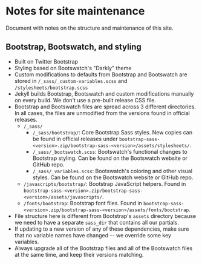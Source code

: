 Notes for site maintenance
===

Document with notes on the structure and maintenance of this site.

Bootstrap, Bootswatch, and styling
---
- Built on Twitter Bootstrap
- Styling based on Bootswatch's "Darkly" theme
- Custom modifications to defaults from Bootstrap and Bootswatch are stored in `/_sass/_custom-variables.scss` and `/stylesheets/bootstrap.scss`
- Jekyll builds Bootstrap, Bootswatch and custom modifications manually on every build. We don't use a pre-built release CSS file.
- Bootstrap and Bootswatch files are spread across 3 different directories. In all cases, the files are unmodified from the versions found in official releases.
  - `/_sass/`
    - `/_sass/bootstrap/`: Core Bootstrap Sass styles. New copies can be found in official releases under `bootstrap-sass-<version>.zip/bootstrap-sass-<version>/assets/stylesheets/`.
    - `/_sass/_bootswatch.scss`: Bootswatch's functional changes to Bootstrap styling. Can be found on the Bootswatch website or GitHub repo.
    - `/_sass/_variables.scss`: Bootswatch's coloring and other visual styles. Can be found on the Bootswatch website or GitHub repo.
  - `/javascripts/bootstrap/`: Bootstrap JavaScript helpers. Found in `bootstrap-sass-<version>.zip/bootstrap-sass-<version>/assets/javascripts/`.
  - `/fonts/bootstrap`: Bootstrap font files. Found in `bootstrap-sass-<version>.zip/bootstrap-sass-<version>/assets/fonts/bootstrap`.
- File structure here is different from Bootstrap's `assets` directory because we need to have a separate `sass_dir` that contains all our partials.
- If updating to a new version of any of these dependencies, make sure that no variable names have changed -- we override some key variables.
- Always upgrade all of the Bootstrap files and all of the Bootswatch files at the same time, and keep their versions matching.
